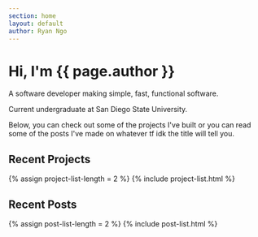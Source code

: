 ```yaml
---
section: home
layout: default 
author: Ryan Ngo
---
```


# Hi, I'm {{ page.author }}

A software developer making simple, fast, functional software.

Current undergraduate at San Diego State University.

Below, you can check out some of the projects I've built or you 
can read some of the posts I've made on whatever tf idk the title
will tell you.


## Recent Projects
{% assign project-list-length = 2 %}
{% include project-list.html %}


## Recent Posts
{% assign post-list-length = 2 %}
{% include post-list.html %}
